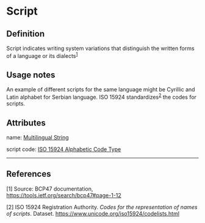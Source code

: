# Script

## Definition
Script indicates writing system variations that distinguish the written forms of a language or its dialects<sup>[1](#fn1)</sup>

## Usage notes
An example of different scripts for the same language might be Cyrillic and Latin alphabet for Serbian language. ISO 15924 standardizes<sup>[2](#fn2)</sup> the codes for scripts. 

## Attributes
name: [Multilingual String](../datatypes/Multilingual_String.md)

script code: [ISO 15924 Alphabetic Code Type](../datatypes/ISO_15924_Alpha4_Code.md)

---
## References
<a name="fn1">\[1\]</a> Source: BCP47 documentation, https://tools.ietf.org/search/bcp47#page-1-12 

<a name="fn2">\[2\]</a> ISO 15924 Registration Authority. *Codes for the representation of names of scripts*. Dataset. https://www.unicode.org/iso15924/codelists.html
